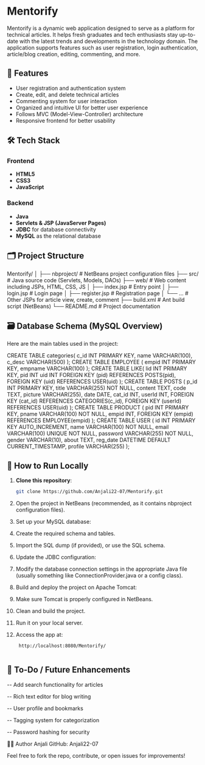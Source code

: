 
# Mentorify

Mentorify is a dynamic web application designed to serve as a platform for technical articles. It helps fresh graduates and tech enthusiasts stay up-to-date with the latest trends and developments in the technology domain. The application supports features such as user registration, login authentication, article/blog creation, editing, commenting, and more.

## 🚀 Features

- User registration and authentication system
- Create, edit, and delete technical articles
- Commenting system for user interaction
- Organized and intuitive UI for better user experience
- Follows MVC (Model-View-Controller) architecture
- Responsive frontend for better usability

## 🛠️ Tech Stack

### Frontend
- **HTML5**
- **CSS3**
- **JavaScript**

### Backend
- **Java**
- **Servlets & JSP (JavaServer Pages)**
- **JDBC** for database connectivity
- **MySQL** as the relational database

## 🗂️ Project Structure

Mentorify/
│
├── nbproject/ # NetBeans project configuration files
├── src/ # Java source code (Servlets, Models, DAOs)
├── web/ # Web content including JSPs, HTML, CSS, JS
│ ├── index.jsp # Entry point
│ ├── login.jsp # Login page
│ ├── register.jsp # Registration page
│ └── ... # Other JSPs for article view, create, comment
├── build.xml # Ant build script (NetBeans)
└── README.md # Project documentation


## 🗃️ Database Schema (MySQL Overview)

Here are the main tables used in the project:

CREATE TABLE categories(
 c_id INT PRIMARY KEY,
    name VARCHAR(100),
    c_desc VARCHAR(500)
);
CREATE TABLE EMPLOYEE (
    empid INT PRIMARY KEY,
    empname VARCHAR(100)
);
CREATE TABLE LIKE(
    lid INT PRIMARY KEY,
    pid INT
    uid INT
     FOREIGN KEY (pid) REFERENCES POSTS(pid),
    FOREIGN KEY (uid) REFERENCES USER(uid)
    );
CREATE TABLE POSTS (
    p_id INT PRIMARY KEY,
    title VARCHAR(255) NOT NULL,
    content TEXT,
    code TEXT,
    picture VARCHAR(255),
    date DATE,
    cat_id INT,
    userId INT,
    FOREIGN KEY (cat_id) REFERENCES CATEGORIES(c_id),
    FOREIGN KEY (userId) REFERENCES USER(uid)
);
CREATE TABLE PRODUCT (
    pid INT PRIMARY KEY,
    pname VARCHAR(100) NOT NULL,
    empid INT,
    FOREIGN KEY (empid) REFERENCES EMPLOYEE(empid)
);
CREATE TABLE USER (
    id INT PRIMARY KEY AUTO_INCREMENT,
    name VARCHAR(100) NOT NULL,
    email VARCHAR(100) UNIQUE NOT NULL,
    password VARCHAR(255) NOT NULL,
    gender VARCHAR(10),
    about TEXT,
    reg_date DATETIME DEFAULT CURRENT_TIMESTAMP,
    profile VARCHAR(255)
);


## 🧪 How to Run Locally

1. **Clone this repository**:
   ```bash
   git clone https://github.com/Anjali22-07/Mentorify.git

2. Open the project in NetBeans (recommended, as it contains nbproject configuration files).

3. Set up your MySQL database:

4. Create the required schema and tables.

5. Import the SQL dump (if provided), or use the SQL schema.

6. Update the JDBC configuration:

7. Modify the database connection settings in the appropriate Java file (usually something like ConnectionProvider.java or a config class).

8. Build and deploy the project on Apache Tomcat:

9. Make sure Tomcat is properly configured in NetBeans.

10. Clean and build the project.

11. Run it on your local server.

12. Access the app at:
    ```
     http://localhost:8080/Mentorify/
    

## 📌 To-Do / Future Enhancements

-- Add search functionality for articles

-- Rich text editor for blog writing

-- User profile and bookmarks

-- Tagging system for categorization

-- Password hashing for security


👩‍💻 Author
Anjali
GitHub: Anjali22-07

Feel free to fork the repo, contribute, or open issues for improvements!
